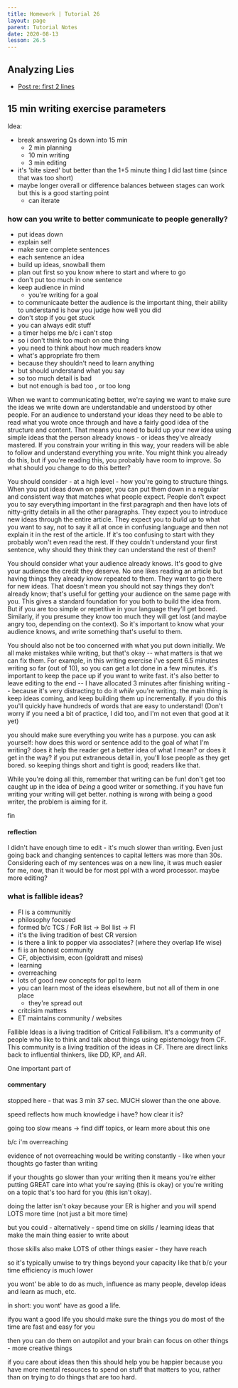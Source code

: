 ```yaml
---
title: Homework | Tutorial 26
layout: page
parent: Tutorial Notes
date: 2020-08-13
lesson: 26.5
---
```


## Analyzing Lies

* [Post re: first 2 lines](../../analyzing-lies/01-birner-quote)

## 15 min writing exercise parameters

Idea:

* break answering Qs down into 15 min
  * 2 min planning
  * 10 min writing
  * 3 min editing
* it's 'bite sized' but better than the 1+5 minute thing I did last time (since that was too short)
* maybe longer overall or difference balances between stages can work but this is a good starting point
  * can iterate

### how can you write to better communicate to people generally?

- put ideas down
- explain self
- make sure complete sentences
- each sentence an idea
- build up ideas, snowball them
- plan out first so you know where to start and where to go
- don't put too much in one sentence
- keep audience in mind
  - you're writing for a goal
- to communicaate better the audience is the important thing, their ability to understand is how you judge how well you did
- don't stop if you get stuck
- you can always edit stuff
- a timer helps me b/c i can't stop
- so i don't think too much on one thing
- you need to think about how much readers know
- what's appropriate fro them
- because they shouldn't need to learn anything 
- but should understand what you say
- so too much detail is bad
- but not enough is bad too , or too long

When we want to communicating better, we're saying we want to make sure the ideas we write down are understandable and understood by other people.
For an audience to understand your ideas they need to be able to read what you wrote once through and have a fairly good idea of the structure and content.
That means you need to build up your new idea using simple ideas that the person already knows - or ideas they've already mastered.
If you constrain your writing in this way, your readers will be able to follow and understand everything you write.
You might think you already do this, but if you're reading this, you probably have room to improve.
So what should you change to do this better?

You should consider - at a high level - how you're going to structure things.
When you put ideas down on paper, you can put them down in a regular and consistent way that matches what people expect.
People don't expect you to say everything important in the first paragraph and then have lots of nitty-gritty details in all the other paragraphs.
They expect you to introduce new ideas through the entire article.
They expect you to *build up* to what you want to say, not to say it all at once in confusing language and then not explain it in the rest of the article.
If it's too confusing to start with they probably won't even read the rest.
If they couldn't understand your first sentence, why should they think they can understand the rest of them?

You should consider what your audience already knows.
It's good to give your audience the credit they deserve.
No one likes reading an article but having things they already know repeated to them.
They want to go there for new ideas.
That doesn't mean you should not say things they don't already know; that's useful for getting your audience on the same page with you.
This gives a standard foundation for you both to build the idea from.
But if you are too simple or repetitive in your language they'll get bored.
Similarly, if you presume they know too much they will get lost (and maybe angry too, depending on the context).
So it's important to know what your audience knows, and write something that's useful to them.

You should also not be too concerned with what you put down initially.
We all make mistakes while writing, but that's okay -- what matters is that we can fix them.
For example, in this writing exercise i've spent 6.5 minutes writing so far (out of 10), so you can get a lot done in a few minutes.
it's important to keep the pace up if you want to write fast.
it's also better to leave editing to the end -- I have allocated 3 minutes after finishing writing -- because it's very distracting to do it *while* you're writing.
the main thing is keep ideas coming, and keep building them up incrementally.
if you do this you'll quickly have hundreds of words that are easy to understand! (Don't worry if you need a bit of practice, I did too, and I'm not even that good at it yet)

you should make sure everything you write has a purpose. you can ask yourself: how does this word or sentence add to the goal of what I'm writing?
does it help the reader get a better idea of what I mean? or does it get in the way?
if you put extraneous detail in, you'll lose people as they get bored.
so keeping things short and tight is good; readers like that.

While you're doing all this, remember that writing can be fun!
don't get too caught up in the idea of *being* a good writer or something.
if you have fun writing your writing will get better.
nothing is wrong with being a good writer, the problem is aiming for it.

fin

#### reflection

I didn't have enough time to edit - it's much slower than writing.
Even just going back and changing sentences to capital letters was more than 30s.
Considering each of my sentences was on a new line, it was much easier for me, now, than it would be for most ppl with a word processor.
maybe more editing?

### what is fallible ideas?

- FI is a communitiy
- philosophy focused
- formed b/c TCS / FoR list -> BoI list -> FI
- it's the living tradition of best CR version
- is there a link to popper via associates? (where they overlap life wise)
- fi is an honest community
- CF, objectivisim, econ (goldratt and mises)
- learning
- overreaching
- lots of good new concepts for ppl to learn
- you can learn most of the ideas elsewhere, but not all of them in one place
  - they're spread out
- critcisim matters
- ET maintains community / websites

Fallible Ideas is a living tradition of Critical Fallibilism.
It's a community of people who like to think and talk about things using epistemology from CF.
This community is a living tradition of the ideas in CF.
There are direct links back to influential thinkers, like DD, KP, and AR.

One important part of

#### commentary

stopped here - that was 3 min 37 sec. MUCH slower than the one above.

speed reflects how much knowledge i have? how clear it is?

going too slow means -> find diff topics, or learn more about this one

b/c i'm overreaching

evidence of not overreaching would be writing constantly - like when your thoughts go faster than writing

if your thoughts go slower than your writing then it means you're either putting GREAT care into what you're saying (this is okay) or you're writing on a topic that's too hard for you (this isn't okay).

doing the latter isn't okay because your ER is higher and you will spend LOTS more time (not just a bit more time)

but you could - alternatively - spend time on skills / learning ideas that make the main thing easier to write about

those skills also make LOTS of other things easier - they have reach

so it's typically unwise to try things beyond your capacity like that b/c your time efficiency is much lower

you wont' be able to do as much, influence as many people, develop ideas and learn as much, etc.

in short: you wont' have as good a life.

ifyou want a good life you should make sure the things you do most of the time are fast and easy for you

then you can do them on autopilot and your brain can focus on other things - more creative things

if you care about ideas then this should help you be happier because you have more mental resources to spend on stuff that matters to you, rather than on trying to do things that are too hard.
